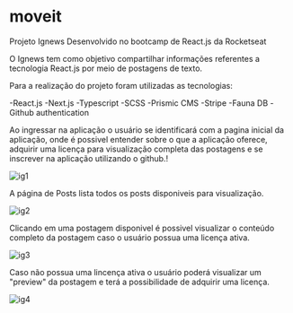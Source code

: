 # moveit
Projeto Ignews Desenvolvido no bootcamp de React.js da Rocketseat

  O Ignews tem como objetivo compartilhar informações referentes a tecnologia React.js por meio de postagens de texto.

  Para a realização do projeto foram utilizadas as tecnologias:

  -React.js
  -Next.js
  -Typescript
  -SCSS
  -Prismic CMS
  -Stripe
  -Fauna DB
  -Github authentication
  
  Ao ingressar na aplicação o usuário se identificará com a pagina inicial da aplicação, onde é possivel entender sobre o que a aplicação oferece, adquirir uma licença para
  visualização completa das postagens e se inscrever na aplicação utilizando o github.!
  
  ![ig1](https://user-images.githubusercontent.com/68926751/129817220-72b0dae5-e1f9-4ff9-a3b9-4d42c56bad94.png)

  A página de Posts lista todos os posts disponiveis para visualização.
  
  ![ig2](https://user-images.githubusercontent.com/68926751/129817371-47315b83-38a6-4a8b-8940-46af65c574fa.png)

  Clicando em uma postagem disponivel é possivel visualizar o conteúdo completo da postagem caso o usuário possua uma licença ativa.
  
  ![ig3](https://user-images.githubusercontent.com/68926751/129817524-ed102d17-a2bd-41e9-8d67-9b1f4fd74dca.png)
  
  Caso não possua uma lincença ativa o usuário poderá visualizar um "preview" da postagem e terá a possibilidade de adquirir uma licença.
  
  ![ig4](https://user-images.githubusercontent.com/68926751/129818142-a559c93a-054e-45dd-9ddb-35830528d567.png)
  
  
  
